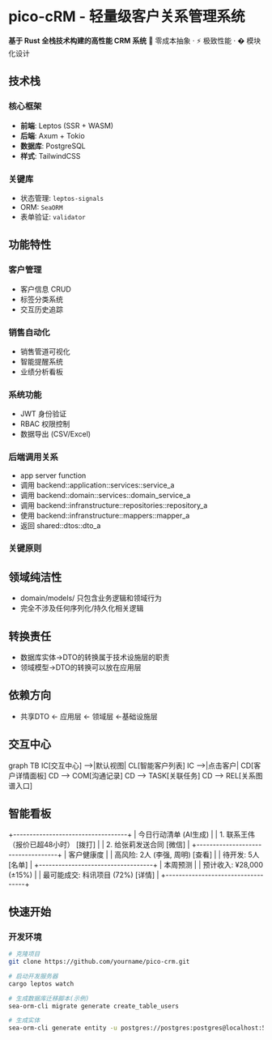 # pico-cRM - 轻量级客户关系管理系统

**基于 Rust 全栈技术构建的高性能 CRM 系统**
🚀 零成本抽象 · ⚡ 极致性能 · � 模块化设计

## 技术栈

### 核心框架
- **前端**: Leptos (SSR + WASM)
- **后端**: Axum + Tokio
- **数据库**: PostgreSQL
- **样式**: TailwindCSS

### 关键库
- 状态管理: `leptos-signals`
- ORM: `SeaORM`
- 表单验证: `validator`

## 功能特性

### 客户管理
- 客户信息 CRUD
- 标签分类系统
- 交互历史追踪

### 销售自动化
- 销售管道可视化
- 智能提醒系统
- 业绩分析看板

### 系统功能
- JWT 身份验证
- RBAC 权限控制
- 数据导出 (CSV/Excel)

### 后端调用关系
- app server function
- 调用 backend::application::services::service_a
- 调用 backend::domain::services::domain_service_a
- 调用 backend::infranstructure::repositories::repository_a
- 使用 backend::infranstructure::mappers::mapper_a
- 返回 shared::dtos::dto_a

### 关键原则
## 领域纯洁性
- domain/models/ 只包含业务逻辑和领域行为
- 完全不涉及任何序列化/持久化相关逻辑
## 转换责任
- 数据库实体->DTO的转换属于技术设施层的职责
- 领域模型->DTO的转换可以放在应用层
## 依赖方向
- 共享DTO <- 应用层 <- 领域层 <-基础设施层

## 交互中心
graph TB
    IC[交互中心] -->|默认视图| CL[智能客户列表]
    IC -->|点击客户| CD[客户详情面板]
    CD --> COM[沟通记录]
    CD --> TASK[关联任务]
    CD --> REL[关系图谱入口]
## 智能看板
+-----------------------------------+
| 今日行动清单 (AI生成)              |
| 1. 联系王伟（报价已超48小时） [拨打] |
| 2. 给张莉发送合同 [微信]           |
+-----------------------------------+
| 客户健康度                         |
| 高风险: 2人  (李强, 周明) [查看]    |
| 待开发: 5人  [名单]                |
+-----------------------------------+
| 本周预测                           |
| 预计收入: ¥28,000 (±15%)          |
| 最可能成交: 科讯项目 (72%) [详情]   |
+-----------------------------------+



## 快速开始

### 开发环境
```bash
# 克隆项目
git clone https://github.com/yourname/pico-crm.git

# 启动开发服务器
cargo leptos watch

# 生成数据库迁移脚本(示例)
sea-orm-cli migrate generate create_table_users

# 生成实体
sea-orm-cli generate entity -u postgres://postgres:postgres@localhost:5432/pico_crm_dev -o backend/src/entity
